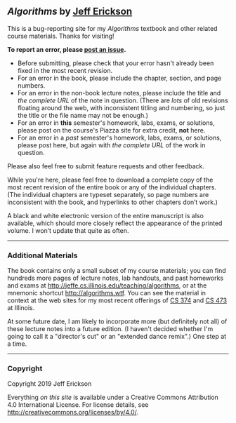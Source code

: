 ## _Algorithms_ by [Jeff Erickson](http://jeffe.cs.illinois.edu)

This is a bug-reporting site for my _Algorithms_ textbook and other related course materials.  Thanks for visiting!

**To report an error, please [post an issue](https://github.com/jeffgerickson/algorithms/issues).**  
* Before submitting, please check that your error hasn't already been fixed in the most recent revision.
* For an error in the book, please include the chapter, section, and page numbers.
* For an error in the non-book lecture notes, please include the title and *the complete URL* of the note in question.  (There are _lots_ of old revisions floating around the web, with inconsistent titling and numbering, so just the title or the file name may not be enough.)
* For an error in **this** semester's homework, labs, exams, or solutions, please post on the course's Piazza site for extra credit, **not** here.
* For an error in a *past* semester's homework, labs, exams, or solutions, please post here, but again with *the complete URL* of the work in question.

Please also feel free to submit feature requests and other feedback.

While you're here, please feel free to download a complete copy of the most recent revision of the entire book or any of the individual chapters.  (The individual chapters are typeset separately, so page numbers are inconsistent with the book, and hyperlinks to other chapters don’t work.)

A black and white electronic version of the entire manuscript is also available, which should more closely reflect the appearance of the printed volume.  I won’t update that quite as often.

---
### Additional Materials

The book contains only a small subset of my course materials; you can find hundreds more pages of lecture notes, lab handouts, and past homeworks and exams at  http://jeffe.cs.illinois.edu/teaching/algorithms, or at the mnemonic shortcut http://algorithms.wtf.  You can see the material in context at the web sites for my most recent offerings of [CS 374](https://courses.engr.illinois.edu/cs374/sp2018/A) and [CS 473](https://courses.engr.illinois.edu/cs473/sp2017) at Illinois.

At some future date, I am likely to incorporate more (but definitely not all) of these lecture notes into a future edition.  (I haven't decided whether I'm going to call it a "director's cut" or an "extended dance remix".)  One step at a time.

---
### Copyright

Copyright 2019 Jeff Erickson

Everything _on this site_ is available under a Creative Commons Attribution 4.0 International License.
For license details, see http://creativecommons.org/licenses/by/4.0/.
